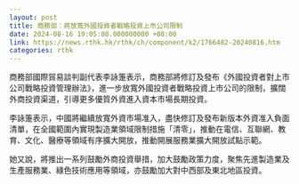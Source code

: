 ```yaml
---
layout: post
title: 商務部：將放寬外國投資者戰略投資上市公司限制
date: 2024-08-16 19:05:08.000000000 +08:00
link: https://news.rthk.hk/rthk/ch/component/k2/1766482-20240816.htm
categories: rthk
---
```


商務部國際貿易談判副代表李詠箑表示，商務部將修訂及發布《外國投資者對上市公司戰略投資管理辦法》，進一步放寬外國投資者戰略投資上市公司的限制，擴闊外商投資渠道，引導更多優質外資進入資本市場長期投資。

李詠箑表示，中國將繼續放寬外資市場准入，盡快修訂及發布新版本外資准入負面清單，在全國範圍內實現製造業領域限制措施「清零」，推動在電信、互聯網、教育、文化、醫療等領域有序擴大開放，推動開展服務業擴大開放試點示範。

她又說，將推出一系列鼓勵外商投資舉措，加大鼓勵政策力度，聚焦先進製造業及生產服務業、綠色技術應用等領域，亦鼓勵加大對中西部及東北地區投資。
